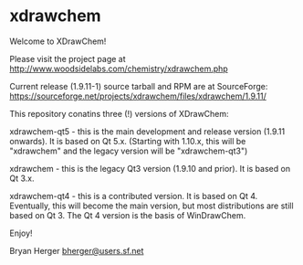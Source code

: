 # xdrawchem

Welcome to XDrawChem!

Please visit the project page at http://www.woodsidelabs.com/chemistry/xdrawchem.php

Current release (1.9.11-1) source tarball and RPM are at SourceForge: https://sourceforge.net/projects/xdrawchem/files/xdrawchem/1.9.11/

This repository conatins three (!) versions of XDrawChem:

xdrawchem-qt5 - this is the main development and release version (1.9.11 onwards).  It is based on Qt 5.x.
(Starting with 1.10.x, this will be "xdrawchem" and the legacy version will be "xdrawchem-qt3")

xdrawchem - this is the legacy Qt3 version (1.9.10 and prior).  It is based on Qt 3.x.

xdrawchem-qt4 - this is a contributed version.  It is based on Qt 4.
   Eventually, this will become the main version, but most distributions
   are still based on Qt 3.  The Qt 4 version is the basis of WinDrawChem.

Enjoy!

Bryan Herger
bherger@users.sf.net

